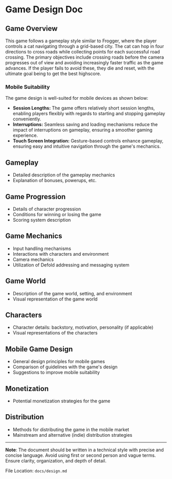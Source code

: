 # Game Design Doc

## Game Overview

This game follows a gameplay style similar to Frogger, where the player controls a cat navigating through a grid-based city. The cat can hop in four directions to cross roads while collecting points for each successful road crossing. The primary objectives include crossing roads before the camera progresses out of view and avoiding increasingly faster traffic as the game advances. If the player fails to avoid these, they die and reset, with the ultimate goal being to get the best highscore.

### Mobile Suitability

The game design is well-suited for mobile devices as shown below:

- **Session Lengths:** The game offers relatively short session lengths, enabling players flexibly with regards to starting and stopping gameplay conveniently.
- **Interruptions:** Seamless saving and loading mechanisms reduce the impact of interruptions on gameplay, ensuring a smoother gaming experience.
- **Touch Screen Integration:** Gesture-based controls enhance gameplay, ensuring easy and intuitive navigation through the game's mechanics.

## Gameplay
- Detailed description of the gameplay mechanics
- Explanation of bonuses, powerups, etc.

## Game Progression
- Details of character progression
- Conditions for winning or losing the game
- Scoring system description

## Game Mechanics
- Input handling mechanisms
- Interactions with characters and environment
- Camera mechanics
- Utilization of Defold addressing and messaging system

## Game World
- Description of the game world, setting, and environment
- Visual representation of the game world

## Characters
- Character details: backstory, motivation, personality (if applicable)
- Visual representations of the characters

## Mobile Game Design
- General design principles for mobile games
- Comparison of guidelines with the game's design
- Suggestions to improve mobile suitability

## Monetization
- Potential monetization strategies for the game

## Distribution
- Methods for distributing the game in the mobile market
- Mainstream and alternative (indie) distribution strategies

---

**Note**: The document should be written in a technical style with precise and concise language. Avoid using first or second person and vague terms. Ensure clarity, organization, and depth of detail.

File Location: `docs/design.md`
